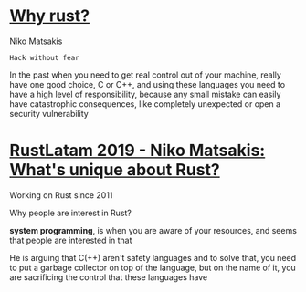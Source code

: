 # [Why rust?](https://www.youtube.com/watch?v=_wy4tuFEpz0)

Niko Matsakis

    Hack without fear

In the past when you need to get real control out of your machine, really have one good choice, C or C++, and using these languages you need to have a high level of responsibility, because any small mistake can easily have catastrophic consequences, like completely unexpected or open a security vulnerability

# [RustLatam 2019 - Niko Matsakis: What's unique about Rust?](https://www.youtube.com/watch?v=jQOZX0xkrWA)

Working on Rust since 2011

Why people are interest in Rust?

**system programming**, is when you are aware of your resources, and seems that people are interested in that

He is arguing that C(++) aren't safety languages and to solve that, you need to put a garbage collector on top of the language, but on the name of it, you are sacrificing the control that these languages have
